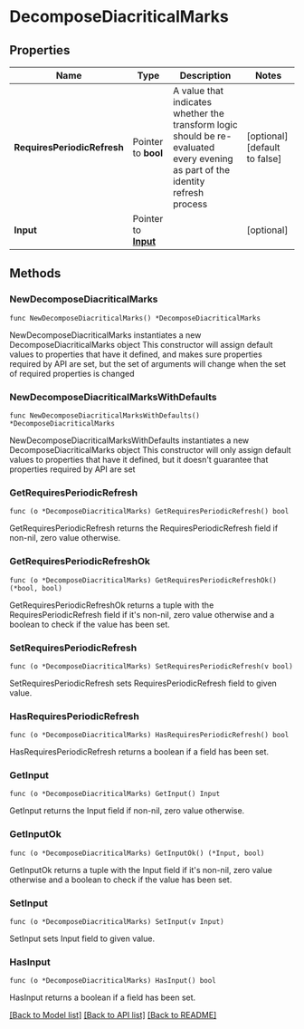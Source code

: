 # DecomposeDiacriticalMarks

## Properties

Name | Type | Description | Notes
------------ | ------------- | ------------- | -------------
**RequiresPeriodicRefresh** | Pointer to **bool** | A value that indicates whether the transform logic should be re-evaluated every evening as part of the identity refresh process | [optional] [default to false]
**Input** | Pointer to [**Input**](Input.md) |  | [optional] 

## Methods

### NewDecomposeDiacriticalMarks

`func NewDecomposeDiacriticalMarks() *DecomposeDiacriticalMarks`

NewDecomposeDiacriticalMarks instantiates a new DecomposeDiacriticalMarks object
This constructor will assign default values to properties that have it defined,
and makes sure properties required by API are set, but the set of arguments
will change when the set of required properties is changed

### NewDecomposeDiacriticalMarksWithDefaults

`func NewDecomposeDiacriticalMarksWithDefaults() *DecomposeDiacriticalMarks`

NewDecomposeDiacriticalMarksWithDefaults instantiates a new DecomposeDiacriticalMarks object
This constructor will only assign default values to properties that have it defined,
but it doesn't guarantee that properties required by API are set

### GetRequiresPeriodicRefresh

`func (o *DecomposeDiacriticalMarks) GetRequiresPeriodicRefresh() bool`

GetRequiresPeriodicRefresh returns the RequiresPeriodicRefresh field if non-nil, zero value otherwise.

### GetRequiresPeriodicRefreshOk

`func (o *DecomposeDiacriticalMarks) GetRequiresPeriodicRefreshOk() (*bool, bool)`

GetRequiresPeriodicRefreshOk returns a tuple with the RequiresPeriodicRefresh field if it's non-nil, zero value otherwise
and a boolean to check if the value has been set.

### SetRequiresPeriodicRefresh

`func (o *DecomposeDiacriticalMarks) SetRequiresPeriodicRefresh(v bool)`

SetRequiresPeriodicRefresh sets RequiresPeriodicRefresh field to given value.

### HasRequiresPeriodicRefresh

`func (o *DecomposeDiacriticalMarks) HasRequiresPeriodicRefresh() bool`

HasRequiresPeriodicRefresh returns a boolean if a field has been set.

### GetInput

`func (o *DecomposeDiacriticalMarks) GetInput() Input`

GetInput returns the Input field if non-nil, zero value otherwise.

### GetInputOk

`func (o *DecomposeDiacriticalMarks) GetInputOk() (*Input, bool)`

GetInputOk returns a tuple with the Input field if it's non-nil, zero value otherwise
and a boolean to check if the value has been set.

### SetInput

`func (o *DecomposeDiacriticalMarks) SetInput(v Input)`

SetInput sets Input field to given value.

### HasInput

`func (o *DecomposeDiacriticalMarks) HasInput() bool`

HasInput returns a boolean if a field has been set.


[[Back to Model list]](../README.md#documentation-for-models) [[Back to API list]](../README.md#documentation-for-api-endpoints) [[Back to README]](../README.md)


